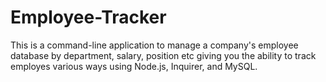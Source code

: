 # Employee-Tracker

This is a command-line application to manage a company's employee database by department, salary, position etc giving you the ability to track employes various ways using Node.js, Inquirer, and MySQL.

